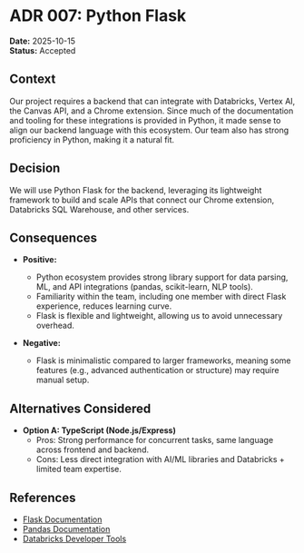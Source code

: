 # ADR 007: Python Flask 

**Date:** 2025-10-15 \
**Status:** Accepted

## Context  
Our project requires a backend that can integrate with Databricks, Vertex AI, the Canvas API, and a Chrome extension. Since much of the documentation and tooling for these integrations is provided in Python, it made sense to align our backend language with this ecosystem. Our team also has strong proficiency in Python, making it a natural fit.  

## Decision  
We will use Python Flask for the backend, leveraging its lightweight framework to build and scale APIs that connect our Chrome extension, Databricks SQL Warehouse, and other services.  

## Consequences 
- **Positive:**  
  - Python ecosystem provides strong library support for data parsing, ML, and API integrations (pandas, scikit-learn, NLP tools).  
  - Familiarity within the team, including one member with direct Flask experience, reduces learning curve.  
  - Flask is flexible and lightweight, allowing us to avoid unnecessary overhead. 

- **Negative:**  
  - Flask is minimalistic compared to larger frameworks, meaning some features (e.g., advanced authentication or structure) may require manual setup.  

## Alternatives Considered  
- **Option A: TypeScript (Node.js/Express)**  
  - Pros: Strong performance for concurrent tasks, same language across frontend and backend.  
  - Cons: Less direct integration with AI/ML libraries and Databricks + limited team expertise.  

## References  
- [Flask Documentation](https://flask.palletsprojects.com/)  
- [Pandas Documentation](https://pandas.pydata.org/docs/)  
- [Databricks Developer Tools](https://docs.databricks.com/en/dev-tools/index.html)  
